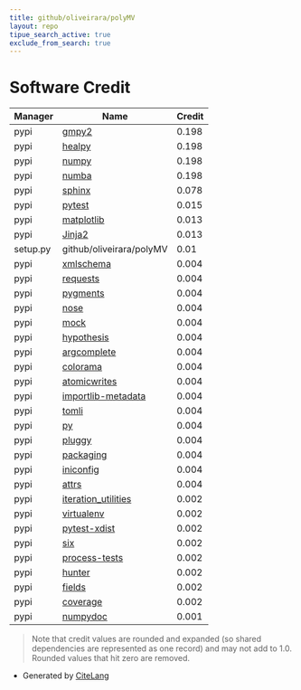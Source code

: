 ```yaml
---
title: github/oliveirara/polyMV
layout: repo
tipue_search_active: true
exclude_from_search: true
---
```

# Software Credit

|Manager|Name|Credit|
|-------|----|------|
|pypi|[gmpy2](https://github.com/aleaxit/gmpy)|0.198|
|pypi|[healpy](http://github.com/healpy)|0.198|
|pypi|[numpy](https://www.numpy.org)|0.198|
|pypi|[numba](https://numba.pydata.org)|0.198|
|pypi|[sphinx](https://www.sphinx-doc.org/)|0.078|
|pypi|[pytest](https://docs.pytest.org/en/latest/)|0.015|
|pypi|[matplotlib](https://matplotlib.org)|0.013|
|pypi|[Jinja2](https://pypi.org/project/Jinja2)|0.013|
|setup.py|github/oliveirara/polyMV|0.01|
|pypi|[xmlschema](https://pypi.org/project/xmlschema)|0.004|
|pypi|[requests](https://pypi.org/project/requests)|0.004|
|pypi|[pygments](https://pypi.org/project/pygments)|0.004|
|pypi|[nose](https://pypi.org/project/nose)|0.004|
|pypi|[mock](https://pypi.org/project/mock)|0.004|
|pypi|[hypothesis](https://pypi.org/project/hypothesis)|0.004|
|pypi|[argcomplete](https://pypi.org/project/argcomplete)|0.004|
|pypi|[colorama](https://pypi.org/project/colorama)|0.004|
|pypi|[atomicwrites](https://pypi.org/project/atomicwrites)|0.004|
|pypi|[importlib-metadata](https://pypi.org/project/importlib-metadata)|0.004|
|pypi|[tomli](https://pypi.org/project/tomli)|0.004|
|pypi|[py](https://pypi.org/project/py)|0.004|
|pypi|[pluggy](https://pypi.org/project/pluggy)|0.004|
|pypi|[packaging](https://pypi.org/project/packaging)|0.004|
|pypi|[iniconfig](https://pypi.org/project/iniconfig)|0.004|
|pypi|[attrs](https://pypi.org/project/attrs)|0.004|
|pypi|[iteration_utilities](https://github.com/MSeifert04/iteration_utilities)|0.002|
|pypi|[virtualenv](https://pypi.org/project/virtualenv)|0.002|
|pypi|[pytest-xdist](https://pypi.org/project/pytest-xdist)|0.002|
|pypi|[six](https://pypi.org/project/six)|0.002|
|pypi|[process-tests](https://pypi.org/project/process-tests)|0.002|
|pypi|[hunter](https://pypi.org/project/hunter)|0.002|
|pypi|[fields](https://pypi.org/project/fields)|0.002|
|pypi|[coverage](https://pypi.org/project/coverage)|0.002|
|pypi|[numpydoc](https://numpydoc.readthedocs.io)|0.001|


> Note that credit values are rounded and expanded (so shared dependencies are represented as one record) and may not add to 1.0. Rounded values that hit zero are removed.


- Generated by [CiteLang](https://github.com/vsoch/citelang)
